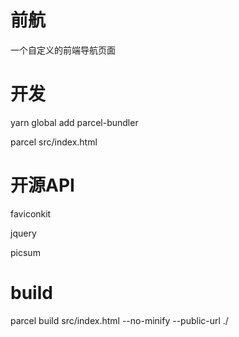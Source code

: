 # 前航

一个自定义的前端导航页面


# 开发

yarn global add parcel-bundler

parcel src/index.html

# 开源API

faviconkit

jquery

picsum

# build

parcel build src/index.html --no-minify --public-url ./
